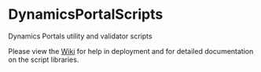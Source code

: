 # DynamicsPortalScripts
Dynamics Portals utility and validator scripts

Please view the [Wiki](https://github.com/jamesnovak/DynamicsPortalScripts/wiki) for help in deployment and for detailed documentation on the script libraries. 
